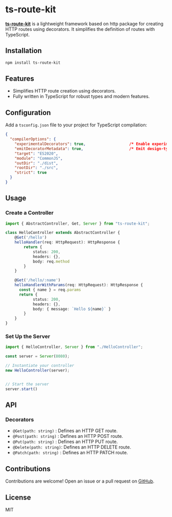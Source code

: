# ts-route-kit

[**ts-route-kit**](https://www.npmjs.com/package/ts-route-kit) is a lightweight framework based on http package for creating HTTP routes using decorators. It simplifies the definition of routes with TypeScript.


## Installation

```bash
npm install ts-route-kit
```

## Features

- Simplifies HTTP route creation using decorators.
- Fully written in TypeScript for robust types and modern features.

## Configuration

Add a `tsconfig.json` file to your project for TypeScript compilation:

```json
{
  "compilerOptions": {
    "experimentalDecorators": true,                   /* Enable experimental support for legacy experimental decorators. */
    "emitDecoratorMetadata": true,                    /* Emit design-type metadata for decorated declarations in source files. */
    "target": "ES2020",
    "module": "CommonJS",
    "outDir": "./dist",
    "rootDir": "./src",
    "strict": true
  }
}
```

## Usage

### Create a Controller

```typescript
import { AbstractController, Get, Server } from "ts-route-kit";

class HelloController extends AbstractController {
    @Get('/hello')
    helloHandler(req: HttpRequest): HttpResponse {
        return {
            status: 200,
            headers: {},
            body: req.method
        }
    }

    @Get('/hello/:name')
    helloHandlerWithParams(req: HttpRequest): HttpResponse {
      const { name } = req.params
      return {
            status: 200,
            headers: {},
            body: { message: `Hello ${name}` }
        }
    }
}
```

### Set Up the Server

```typescript
import { HelloController, Server } from "./HelloController";

const server = Server(8080);

// Instantiate your controller
new HelloController(server);


// Start the server
server.start()
```

## API

### Decorators

- `@Get(path: string)`   : Defines an HTTP GET route.
- `@Post(path: string)`  : Defines an HTTP POST route.
- `@Put(path: string)`   : Defines an HTTP PUT route.
- `@Delete(path: string)`: Defines an HTTP DELETE route.
- `@Patch(path: string)` : Defines an HTTP PATCH route.


## Contributions

Contributions are welcome! Open an issue or a pull request on [GitHub](https://github.com/Bastien2203/ts-kit-route).

## License

MIT
